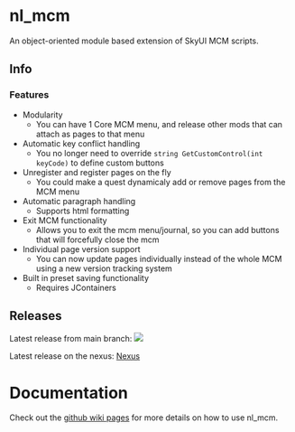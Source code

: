 # nl_mcm
An object-oriented module based extension of SkyUI MCM scripts.

## Info

### Features
* Modularity
	- You can have 1 Core MCM menu, and release other mods that can attach as pages to that menu
* Automatic key conflict handling 
	- You no longer need to override `string GetCustomControl(int keyCode)` to define custom buttons
* Unregister and register pages on the fly 
	- You could make a quest dynamicaly add or remove pages from the MCM menu
* Automatic paragraph handling 
	- Supports html formatting
* Exit MCM functionality
	- Allows you to exit the mcm menu/journal, so you can add buttons that will forcefully close the mcm
* Individual page version support
	- You can now update pages individually instead of the whole MCM using a new version tracking system
* Built in preset saving functionality
	- Requires JContainers

## Releases
Latest release from main branch:
![](https://github.com/MrOctopus/nl_mcm/actions/workflows/ci.yml/badge.svg)

Latest release on the nexus:
[Nexus]()

# Documentation

Check out the [github wiki pages](https://github.com/MrOctopus/nl_mcm/wiki) for more details on how to use nl_mcm.